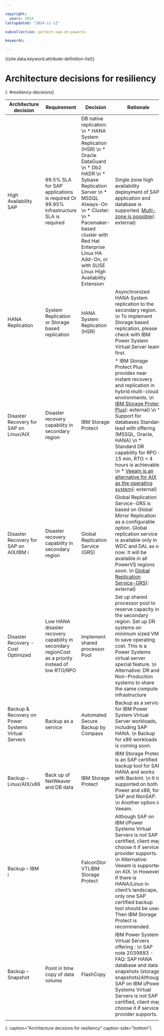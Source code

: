 ```yaml
---

copyright:
  years: 2024
lastupdated: "2024-11-12"

subcollection: pattern-sap-on-powervs

keywords:

---
```


{{site.data.keyword.attribute-definition-list}}

# Architecture decisions for resiliency
{: #resiliency-decisions}

| Architecture decision | Requirement | Decision | Rationale |
|----|----|----|----|
|High Availability SAP                  | 99.5% SLA for SAP applications is required Or 99.95% infrastructure SLA is required |DB native replication: \n * HANA System Replication (HSR) \n * Oracle DataGuard \n * Db2 HADR \n * Sybase Replication Server \n * MSSQL Always-On \n * Cluster: \n * Pacemaker-based cluster with Red Hat Enterprise Linux HA Add-On, or with SUSE Linux High Availability Extension|Single zone high availability deployment of SAP application and database is supported.  [Multi-zone is possible](https://cloud.ibm.com/docs/sap?topic=sap-ha-rhel-mz){: external}|
|HANA Replication      | System Replication or Storage based replication         |HANA System Replication (HSR) | Asynchronized HANA System replication to the secondary region. \n To implement Storage based replication, please check with IBM Power System Virtual Server team first. |
|Disaster Recovery for SAP on Linux/AIX | Disaster recovery capability in secondary region      | IBM Storage Protect                                                                                                                                                                                                                                | * IBM Storage Protect Plus provides near instant recovery and replication in hybrid multi-cloud environments. \n [IBM Storage Protect Plus](https://www.ibm.com/products/ibm-storage-protect-plus/resources){: external} \n * Support for databases Standard lead with offering (MSSQL, Oracle, HANA) \n * Standard DR capability for RPO < 15 min, RTO < 4 hours is achievable \n * [Veeam is an alternative for AIX as the operating system](https://helpcenter.veeam.com/docs/backup/plugins/sap_hana_plugin.html?ver=120){: external}  |
| Disaster Recovery for SAP on AIX/IBM i | Disaster recovery capability in secondary region      | Global Replication Service (GRS)                                                                     | Global Replication Service-GRS is based on Global Mirror Replication as a configurable option. Global replication service is available only in WDC and DAL as of now. It will be available in all PowerVS regions soon. \n  [Global Replication Service-GRS](https://www.ibm.com/blog/announcement/introducing-global-replication-service-on-ibm-power-systems-virtual-server){: external}        |
| Disaster Recovery - Cost Optimized    | Low HANA disaster recovery capability in secondary regionCost as a priority instead of low RTO/RPO | Implement shared processor Pool                          | Set up shared processor pool to reserve capacity in the secondary region. Set up DR systems on minimum sized VMs to save operating cost. This is a Power Systems virtual server special feature.  \n Alternative: DR and Non-Production systems to share the same compute infrastructure       |
| Backup & Recovery on Power Systems Virtual Servers                         | Backup as a service                                                | Automated Secure Backup by Compass         | Backup as a service for IBM Power System Virtual Server workloads, including SAP HANA. \n  Backup for x86 workloads is coming soon.          |
| Backup – Linux/AIX/x86                         | Back up of NetWeaver and DB data                                                | IBM Storage Protect         | IBM Storage Protect is an SAP certified backup tool for SAP HANA and works with Backint.  \n    It is supported on both Power and x86, for SAP and NonSAP.  \n      Another option is Veeam.           |
| Backup – IBM i                          |                                                        | FalconStor VTLIBM Storage Protect         | Although SAP on IBM i/Power Systems Virtual Servers is not SAP certified, client may choose it if service provider supports. \n Alternative: Veeam is supported on AIX. \n  However, if there is HANA/Linux in client’s landscape, only one SAP certified backup tool should be used. Then IBM Storage Protect is recommended.   |
| Backup – Snapshot                         | Point in time copy of data volume                                                 | FlashCopy         | IBM Power Systems Virtual Servers offering : \n  SAP note 2039883 - FAQ: SAP HANA database and data snapshots (storage snapshots)Although SAP on IBM i/Power Systems Virtual Servers is not SAP certified, client may choose it if service provider supports. 
          |
{: caption="Architecture decsions for resiliency" caption-side="bottom"}
